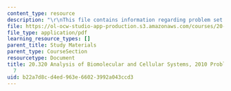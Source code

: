 ```yaml
---
content_type: resource
description: "\r\nThis file contains information regarding problem set solutions 7."
file: https://ol-ocw-studio-app-production.s3.amazonaws.com/courses/20-320-analysis-of-biomolecular-and-cellular-systems-fall-2012/b22a7d8cd4ed963e66023992a043ccd3_MIT20_320F12_Fa2010_PS7_so.pdf
file_type: application/pdf
learning_resource_types: []
parent_title: Study Materials
parent_type: CourseSection
resourcetype: Document
title: 20.320 Analysis of Biomolecular and Cellular Systems, 2010 Problem Set Solutions
  7
uid: b22a7d8c-d4ed-963e-6602-3992a043ccd3
---
```

